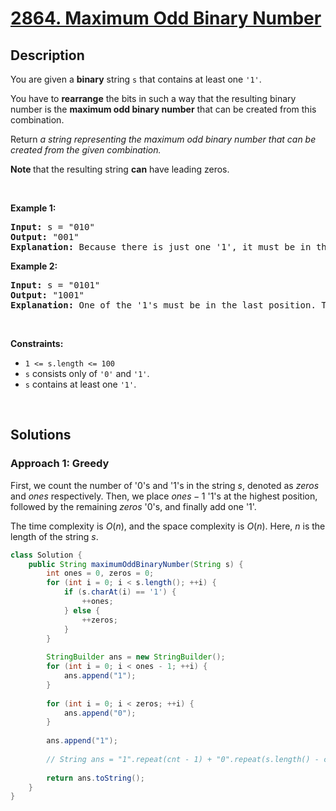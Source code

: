 # [2864. Maximum Odd Binary Number](https://leetcode.com/problems/maximum-odd-binary-number)

## Description

<p>You are given a <strong>binary</strong> string <code>s</code> that contains at least one <code>&#39;1&#39;</code>.</p>

<p>You have to <strong>rearrange</strong> the bits in such a way that the resulting binary number is the <strong>maximum odd binary number</strong> that can be created from this combination.</p>

<p>Return <em>a string representing the maximum odd binary number that can be created from the given combination.</em></p>

<p><strong>Note </strong>that the resulting string <strong>can</strong> have leading zeros.</p>
<p>&nbsp;</p>

<p><strong class="example">Example 1:</strong></p>
<pre>
<strong>Input:</strong> s = &quot;010&quot;
<strong>Output:</strong> &quot;001&quot;
<strong>Explanation:</strong> Because there is just one &#39;1&#39;, it must be in the last position. So the answer is &quot;001&quot;.
</pre>

<p><strong class="example">Example 2:</strong></p>
<pre>
<strong>Input:</strong> s = &quot;0101&quot;
<strong>Output:</strong> &quot;1001&quot;
<strong>Explanation: </strong>One of the &#39;1&#39;s must be in the last position. The maximum number that can be made with the remaining digits is &quot;100&quot;. So the answer is &quot;1001&quot;.
</pre>
<p>&nbsp;</p>

<p><strong>Constraints:</strong></p>
<ul>
    <li><code>1 &lt;= s.length &lt;= 100</code></li>
    <li><code>s</code> consists only of <code>&#39;0&#39;</code> and <code>&#39;1&#39;</code>.</li>
    <li><code>s</code> contains at least one <code>&#39;1&#39;</code>.</li>
</ul>
<p>&nbsp;</p>

## Solutions

### **Approach 1: Greedy**

First, we count the number of '0's and '1's in the string $s$, denoted as $zeros$ and $ones$ respectively. Then, we place $ones - 1$ '1's at the highest position, followed by the remaining $zeros$ '0's, and finally add one '1'.

The time complexity is $O(n)$, and the space complexity is $O(n)$. Here, $n$ is the length of the string $s$.

```java
class Solution {
    public String maximumOddBinaryNumber(String s) {
        int ones = 0, zeros = 0;
        for (int i = 0; i < s.length(); ++i) {
            if (s.charAt(i) == '1') {
                ++ones;
            } else {
                ++zeros;
            }
        }
        
        StringBuilder ans = new StringBuilder();
        for (int i = 0; i < ones - 1; ++i) {
            ans.append("1");
        }
        
        for (int i = 0; i < zeros; ++i) {
            ans.append("0");
        }
        
        ans.append("1");
        
        // String ans = "1".repeat(cnt - 1) + "0".repeat(s.length() - cnt) + "1";
        
        return ans.toString();
    }
}
```